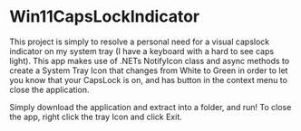 # Win11CapsLockIndicator

This project is simply to resolve a personal need for a visual capslock indicator on my system tray (I have a keyboard with a hard to see caps light). 
This app makes use of .NETs NotifyIcon class and async methods to create a System Tray Icon that changes from White to Green in order to let you know that your CapsLock is on, and has button in the context menu to close the application.

Simply download the application and extract into a folder, and run! To close the app, right click the tray Icon and click Exit.
